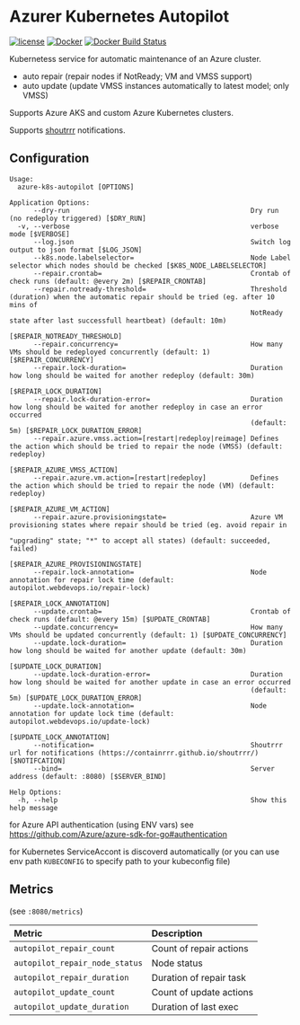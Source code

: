 Azurer Kubernetes Autopilot
============================

[![license](https://img.shields.io/github/license/webdevops/azure-k8s-autopilot.svg)](https://github.com/webdevops/azure-k8s-autopilot/blob/master/LICENSE)
[![Docker](https://img.shields.io/badge/docker-webdevops%2Fazure--k8s--autopilot-blue.svg?longCache=true&style=flat&logo=docker)](https://hub.docker.com/r/webdevops/azure-k8s-autopilot/)
[![Docker Build Status](https://img.shields.io/docker/cloud/build/webdevops/azure-k8s-autopilot)](https://hub.docker.com/r/webdevops/azure-k8s-autopilot/)

Kubernetess service for automatic maintenance of an Azure cluster.

- auto repair (repair nodes if NotReady; VM and VMSS support)
- auto update (update VMSS instances automatically to latest model; only VMSS)

Supports Azure AKS and custom Azure Kubernetes clusters.

Supports [shoutrrr](https://containrrr.github.io/shoutrrr/) notifications.

Configuration
-------------

```
Usage:
  azure-k8s-autopilot [OPTIONS]

Application Options:
      --dry-run                                             Dry run (no redeploy triggered) [$DRY_RUN]
  -v, --verbose                                             verbose mode [$VERBOSE]
      --log.json                                            Switch log output to json format [$LOG_JSON]
      --k8s.node.labelselector=                             Node Label selector which nodes should be checked [$K8S_NODE_LABELSELECTOR]
      --repair.crontab=                                     Crontab of check runs (default: @every 2m) [$REPAIR_CRONTAB]
      --repair.notready-threshold=                          Threshold (duration) when the automatic repair should be tried (eg. after 10 mins of
                                                            NotReady state after last successfull heartbeat) (default: 10m)
                                                            [$REPAIR_NOTREADY_THRESHOLD]
      --repair.concurrency=                                 How many VMs should be redeployed concurrently (default: 1) [$REPAIR_CONCURRENCY]
      --repair.lock-duration=                               Duration how long should be waited for another redeploy (default: 30m)
                                                            [$REPAIR_LOCK_DURATION]
      --repair.lock-duration-error=                         Duration how long should be waited for another redeploy in case an error occurred
                                                            (default: 5m) [$REPAIR_LOCK_DURATION_ERROR]
      --repair.azure.vmss.action=[restart|redeploy|reimage] Defines the action which should be tried to repair the node (VMSS) (default: redeploy)
                                                            [$REPAIR_AZURE_VMSS_ACTION]
      --repair.azure.vm.action=[restart|redeploy]           Defines the action which should be tried to repair the node (VM) (default: redeploy)
                                                            [$REPAIR_AZURE_VM_ACTION]
      --repair.azure.provisioningstate=                     Azure VM provisioning states where repair should be tried (eg. avoid repair in
                                                            "upgrading" state; "*" to accept all states) (default: succeeded, failed)
                                                            [$REPAIR_AZURE_PROVISIONINGSTATE]
      --repair.lock-annotation=                             Node annotation for repair lock time (default: autopilot.webdevops.io/repair-lock)
                                                            [$REPAIR_LOCK_ANNOTATION]
      --update.crontab=                                     Crontab of check runs (default: @every 15m) [$UPDATE_CRONTAB]
      --update.concurrency=                                 How many VMs should be updated concurrently (default: 1) [$UPDATE_CONCURRENCY]
      --update.lock-duration=                               Duration how long should be waited for another update (default: 30m)
                                                            [$UPDATE_LOCK_DURATION]
      --update.lock-duration-error=                         Duration how long should be waited for another update in case an error occurred
                                                            (default: 5m) [$UPDATE_LOCK_DURATION_ERROR]
      --update.lock-annotation=                             Node annotation for update lock time (default: autopilot.webdevops.io/update-lock)
                                                            [$UPDATE_LOCK_ANNOTATION]
      --notification=                                       Shoutrrr url for notifications (https://containrrr.github.io/shoutrrr/) [$NOTIFCATION]
      --bind=                                               Server address (default: :8080) [$SERVER_BIND]

Help Options:
  -h, --help                                                Show this help message
```

for Azure API authentication (using ENV vars) see https://github.com/Azure/azure-sdk-for-go#authentication

for Kubernetes ServiceAccont is discoverd automatically (or you can use env path `KUBECONFIG` to specify path to your kubeconfig file)

Metrics
-------

 (see `:8080/metrics`)

| Metric                         | Description                                     |
|:-------------------------------|:------------------------------------------------|
| `autopilot_repair_count`       | Count of repair actions                         |
| `autopilot_repair_node_status` | Node status                                     |
| `autopilot_repair_duration`    | Duration of repair task                         |
| `autopilot_update_count`       | Count of update actions                         |
| `autopilot_update_duration`    | Duration of last exec                           |
